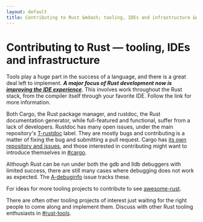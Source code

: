 ```yaml
---
layout: default
title: Contributing to Rust &mdash; tooling, IDEs and infrastructure &middot; The Rust Programming Language
---
```


# Contributing to Rust &mdash; tooling, IDEs and infrastructure

Tools play a huge part in the success of a language, and there is a
great deal left to implement. ***A major focus of Rust development now
is [improving the IDE experience][ides]***. This involves work
throughout the Rust stack, from the compiler itself through your
favorite IDE. Follow the link for more information.

Both Cargo, the Rust package manager, and rustdoc,
the Rust documentation generator, while full-featured and functional,
suffer from a lack of developers. Rustdoc has many open issues, under
the main repository's [T-rustdoc] label. They are mostly bugs and
contributing is a matter of fixing the bug and submitting a pull
request. Cargo has [its own repository and issues][Cargo], and those
interested in contributing might want to introduce themselves in
[#cargo].

Although Rust can be run under both the gdb and lldb debuggers with
limited success, there are still many cases where debugging does not
work as expected.  The [A-debuginfo] issue tracks these.

For ideas for more tooling projects to contribute to see
[awesome-rust].

There are often other tooling projects of interest just waiting for
the right people to come along and implement them. Discuss with other
Rust tooling enthusiasts in [#rust-tools].

[#cargo]: https://client00.chat.mibbit.com/?server=irc.mozilla.org&channel=%23rustc
[#rust-tools]: https://client00.chat.mibbit.com/?server=irc.mozilla.org&channel=%23rust-tools
[A-debuginfo]: https://github.com/rust-lang/rust/issues?q=is%3Aopen+is%3Aissue+label%3AA-debuginfo
[T-rustdoc]: https://github.com/rust-lang/rust/issues?q=is%3Aopen+is%3Aissue+label%3AT-rustdoc
[Cargo]: https://github.com/rust-lang/cargo/issues
[awesome-rust]: https://github.com/kud1ing/awesome-rust
[ides]: https://forge.rust-lang.org/ides.html
